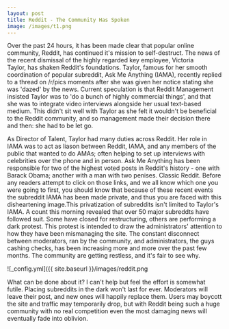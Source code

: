 ```yaml
---
layout: post
title: Reddit - The Community Has Spoken
image: /images/t1.png
---
```


Over the past 24 hours, it has been made clear that popular online community, Reddit, has continued it's mission to self-destruct. The news of the recent dismissal of the highly regarded key employee, Victoria Taylor, has shaken Reddit's foundations. Taylor, famous for her smooth coordination of popular subreddit, Ask Me Anything (IAMA), recently replied to a thread on /r/pics moments after she was given her notice stating she was 'dazed' by the news. Current speculation is that Reddit Management insisted Taylor was to 'do a bunch of highly commercial things', and that she was to integrate video interviews alongside her usual text-based medium. This didn't sit well with Taylor as she felt it wouldn't be beneficial to the Reddit community, and so management made their decision there and then: she had to be let go.

As Director of Talent, Taylor had many duties across Reddit. Her role in IAMA was to act as liason between Reddit, IAMA, and any members of the public that wanted to do AMAs; often helping to set up interviews with celebrities over the phone and in person. Ask Me Anything has been responsible for two of the highest voted posts in Reddit's history - one with Barack Obama; another with a man with two penises. Classic Reddit. Before any readers attempt to click on those links, and we all know which one you were going to first, you should know that because of these recent events the subreddit IAMA has been made private, and thus you are faced with this disheartening image.This privatization of subreddits isn't limited to Taylor's IAMA. A count this morning revealed that over 50 major subreddts have followed suit. Some have closed for restructuring, others are performing a dark protest. This protest is intended to draw the administrators' attention to how they have been mismanaging the site. The constant disconnect between moderators, ran by the community, and administrators, the guys cashing checks, has been increasing more and more over the past few months. The community are getting restless, and it's fair to see why.

![_config.yml]({{ site.baseurl }}/images/reddit.png

What can be done about it? I can't help but feel the effort is somewhat futile. Placing subreddits in the dark won't last for ever. Moderators will leave their post, and new ones will happily replace them. Users may boycott the site and traffic may temporarily drop, but with Reddit being such a huge community with no real competition even the most damaging news will eventually fade into oblivion.
